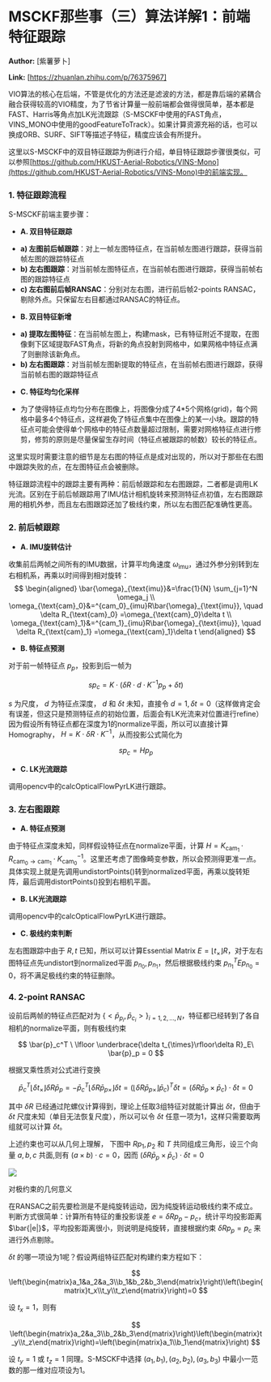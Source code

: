 # MSCKF那些事（三）算法详解1：前端特征跟踪

 **Author:** [紫薯萝卜]

 **Link:** [https://zhuanlan.zhihu.com/p/76375967]

VIO算法的核心在后端，不管是优化的方法还是滤波的方法，都是靠后端的紧耦合融合获得较高的VIO精度，为了节省计算量一般前端都会做得很简单，基本都是FAST、Harris等角点加LK光流跟踪（S-MSCKF中使用的FAST角点，VINS\_MONO中使用的goodFeatureToTrack）。如果计算资源充裕的话，也可以换成ORB、SURF、SIFT等描述子特征，精度应该会有所提升。

这里以S-MSCKF中的双目特征跟踪为例进行介绍，单目特征跟踪步骤很类似，可以参照[https://github.com/HKUST-Aerial-Robotics/VINS-Mono](https://github.com/HKUST-Aerial-Robotics/VINS-Mono)中的前端实现。

### 1. 特征跟踪流程  
S-MSCKF前端主要步骤：

* **A. 双目特征跟踪**
+ **a) 左图前后帧跟踪**：对上一帧左图特征点，在当前帧左图进行跟踪，获得当前帧左图的跟踪特征点
+ **b) 左右图跟踪**：对当前帧左图特征点，在当前帧右图进行跟踪，获得当前帧右图的跟踪特征点
+ **c) 左右图前后帧RANSAC**：分别对左右图，进行前后帧2-points RANSAC，剔除外点。只保留左右目都通过RANSAC的特征点。

* **B. 双目特征新增**
+ **a) 提取左图特征**：在当前帧左图上，构建mask，已有特征附近不提取，在图像剩下区域提取FAST角点，将新的角点投射到网格中，如果网格中特征点满了则删除该新角点。
+ **b) 左右图跟踪**：对当前帧左图新提取的特征点，在当前帧右图进行跟踪，获得当前帧右图的跟踪特征点

* **C. 特征均匀化采样**
+ 为了使得特征点均匀分布在图像上，将图像分成了4\*5个网格(grid)，每个网格中最多4个特征点，这样避免了特征点集中在图像上的某一小块。跟踪的特征点可能会使得单个网格中的特征点数量超过限制，需要对网格特征点进行修剪，修剪的原则是尽量保留生存时间（特征点被跟踪的帧数）较长的特征点。

这里实现时需要注意的细节是左右图的特征点是成对出现的，所以对于那些在右图中跟踪失败的点，在左图特征点会被删除。

特征跟踪流程中的跟踪主要有两种：前后帧跟踪和左右图跟踪，二者都是调用LK光流。区别在于前后帧跟踪用了IMU估计相机旋转来预测特征点初值，左右图跟踪用的相机外参，而且左右图跟踪还加了极线约束，所以左右图匹配准确性更高。

### 2. 前后帧跟踪  
* **A. IMU旋转估计**

收集前后两帧之间所有的IMU数据，计算平均角速度 $\omega_{\text{imu}}$，通过外参分别转到左右相机系，再乘以时间得到相对旋转： 
$$
\begin{aligned}
\bar{\omega}_{\text{imu}}&=\frac{1}{N} \sum_{j=1}^N \omega_j \\
\omega_{\text{cam}_0}&=^{cam_0}_{imu}R\bar{\omega}_{\text{imu}}, \quad \delta R_{\text{cam}_0} =\omega_{\text{cam}_0}\delta t \\
\omega_{\text{cam}_1}&=^{cam_1}_{imu}R\bar{\omega}_{\text{imu}}, \quad \delta R_{\text{cam}_1} =\omega_{\text{cam}_1}\delta t
\end{aligned}
$$

* **B. 特征点预测**

对于前一帧特征点 $p_p$，投影到后一帧为

$$
sp_c=K\cdot (\delta R\cdot d \cdot K^{-1}p_p + \delta t)
$$

$s$ 为尺度， $d$ 为特征点深度， $d$ 和 $\delta t$ 未知，直接令 $d=1,\delta t=0$（这样做肯定会有误差，但这只是预测特征点的初始位置，后面会有LK光流来对位置进行refine）因为假设所有特征点都在深度为1的normalize平面，所以可以直接计算Homography， $H=K\cdot\delta R\cdot K^{-1}$，从而投影公式简化为 

$$
sp_c=Hp_p
$$

* **C. LK光流跟踪**

调用opencv中的calcOpticalFlowPyrLK进行跟踪。

### 3. 左右图跟踪  
* **A. 特征点预测**

由于特征点深度未知，同样假设特征点在normalize平面，计算 $H=K_{\text{cam}_1}\cdot R_{\text{cam}_0\rightarrow \text{cam}_1}\cdot K_{\text{cam}_0}^{-1}$。这里还考虑了图像畸变参数，所以会预测得更准一点。具体实现上就是先调用undistortPoints()转到normalized平面，再乘以旋转矩阵，最后调用distortPoints()投到右相机平面。

* **B. LK光流跟踪**

调用opencv中的calcOpticalFlowPyrLK进行跟踪。

* **C. 极线约束判断**

左右图跟踪中由于 $R,t$ 已知，所以可以计算Essential Matrix $E=\lfloor t_{\times}\rfloor R$，对于左右图特征点先undistort到normalized平面 $p_{n_0},p_{n_1}$，然后根据极线约束 $p_{n_1}^TEp_{n_0}=0$，将不满足极线约束的特征删除。

### 4. 2-point RANSAC  
设前后两帧的特征点匹配对为 $\{<\bar{p}_{p_i}, \bar{p}_{c_i}>\}_{i=1,2,...,N}$，特征都已经转到了各自相机的normalize平面，则有极线约束

$$
\bar{p}_c^T \ \lfloor \underbrace{\delta t_{\times}\rfloor\delta R}_E\ \bar{p}_p = 0
$$

根据叉乘性质对公式进行变换

$$
\bar{p}_c^T \lfloor \delta t_{\times}\rfloor\delta R\bar{p}_p =-\bar{p}_c^T \lfloor{\delta R\bar{p}_p}_{\times}\rfloor \delta t=( \lfloor{\delta R\bar{p}_p}_{\times}\rfloor\bar{p}_c)^T\delta t = (\delta R\bar{p}_p \times \bar{p}_c)\cdot \delta t = 0
$$

其中 $\delta R$ 已经通过陀螺仪计算得到，理论上任取3组特征对就能计算出 $\delta t$，但由于 $\delta t$ 尺度未知（单目无法恢复尺度），所以可以令 $\delta t$ 任意一项为1，这样只需要取两组就可以计算 $\delta t$。

上述约束也可以从几何上理解， 下图中 $Rp_1, p_2$ 和 $T$ 共同组成三角形，设三个向量 $a,b,c$ 共面,则有 $(a\times b)\cdot c=0$，因而 $(\delta R\bar{p}_p \times \bar{p}_c)\cdot \delta t = 0$ 

![]((20190805)MSCKF那些事三算法详解1前端特征跟踪_紫薯萝卜/v2-5a0dbb6d7f75f14822976095bf29e6b8_1440w.jpg)  


对极约束的几何意义

  
  
在RANSAC之前先要检测是不是纯旋转运动，因为纯旋转运动极线约束不成立。判断方式很简单：计算所有特征的重投影误差 $e=\delta Rp_p- p_c$，统计平均投影距离 $\bar{|e|}$，平均投影距离很小，则说明是纯旋转，直接根据约束 $\delta Rp_p=p_c$ 来进行外点剔除。

$\delta t$ 的哪一项设为1呢？假设两组特征匹配对构建约束方程如下：

$$
\left(\begin{matrix}a_1&a_2&a_3\\b_1&b_2&b_3\end{matrix}\right)\left(\begin{matrix}t_x\\t_y\\t_z\end{matrix}\right)=0
$$

设 $t_x=1$，则有

$$
\left(\begin{matrix}a_2&a_3\\b_2&b_3\end{matrix}\right)\left(\begin{matrix}t_y\\t_z\end{matrix}\right)=\left(\begin{matrix}a_1\\b_1\end{matrix}\right)
$$

设 $t_y=1$ 或 $t_z=1$ 同理。S-MSCKF中选择 $(a_1,b_1),(a_2,b_2),(a_3,b_3)$ 中最小一范数的那一维对应项设为1。 

